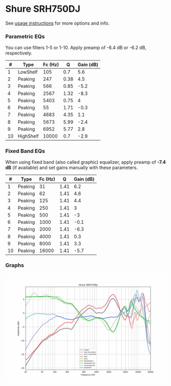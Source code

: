 # Shure SRH750DJ
See [usage instructions](https://github.com/jaakkopasanen/AutoEq#usage) for more options and info.

### Parametric EQs
You can use filters 1-5 or 1-10. Apply preamp of -6.4 dB or -6.2 dB, respectively.

|   # | Type      |   Fc (Hz) |    Q |   Gain (dB) |
|-----|-----------|-----------|------|-------------|
|   1 | LowShelf  |       105 | 0.7  |         5.6 |
|   2 | Peaking   |       247 | 0.38 |         4.5 |
|   3 | Peaking   |       566 | 0.85 |        -5.2 |
|   4 | Peaking   |      2567 | 1.32 |        -8.3 |
|   5 | Peaking   |      5403 | 0.75 |         4   |
|   6 | Peaking   |        55 | 1.71 |        -0.3 |
|   7 | Peaking   |      4683 | 4.35 |         1.1 |
|   8 | Peaking   |      5673 | 5.99 |        -2.4 |
|   9 | Peaking   |      6952 | 5.77 |         2.8 |
|  10 | HighShelf |     10000 | 0.7  |        -2.9 |

### Fixed Band EQs
When using fixed band (also called graphic) equalizer, apply preamp of **-7.4 dB** (if available) and set gains manually with these parameters.

|   # | Type    |   Fc (Hz) |    Q |   Gain (dB) |
|-----|---------|-----------|------|-------------|
|   1 | Peaking |        31 | 1.41 |         6.2 |
|   2 | Peaking |        62 | 1.41 |         4.6 |
|   3 | Peaking |       125 | 1.41 |         4.4 |
|   4 | Peaking |       250 | 1.41 |         3   |
|   5 | Peaking |       500 | 1.41 |        -3   |
|   6 | Peaking |      1000 | 1.41 |        -0.1 |
|   7 | Peaking |      2000 | 1.41 |        -6.3 |
|   8 | Peaking |      4000 | 1.41 |         0.3 |
|   9 | Peaking |      8000 | 1.41 |         3.3 |
|  10 | Peaking |     16000 | 1.41 |        -5.7 |

### Graphs
![](./Shure%20SRH750DJ.png)
